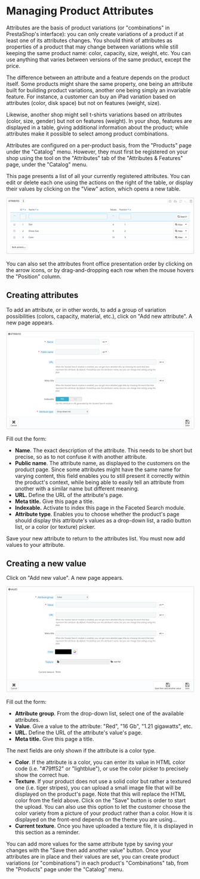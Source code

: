 # Managing Product Attributes

Attributes are the basis of product variations \(or "combinations" in PrestaShop's interface\): you can only create variations of a product if at least one of its attributes changes. You should think of attributes as properties of a product that may change between variations while still keeping the same product name: color, capacity, size, weight, etc. You can use anything that varies between versions of the same product, except the price.

The difference between an attribute and a feature depends on the product itself. Some products might share the same property, one being an attribute built for building product variations, another one being simply an invariable feature. For instance, a customer can buy an iPad variation based on attributes \(color, disk space\) but not on features \(weight, size\).

Likewise, another shop might sell t-shirts variations based on attributes \(color, size, gender\) but not on features \(weight\). In your shop, features are displayed in a table, giving additional information about the product; while attributes make it possible to select among product combinations.

Attributes are configured on a per-product basis, from the "Products" page under the "Catalog" menu. However, they must first be registered on your shop using the tool on the "Attributes" tab of the "Attributes & Features" page, under the "Catalog" menu.

This page presents a list of all your currently registered attributes. You can edit or delete each one using the actions on the right of the table, or display their values by clicking on the "View" action, which opens a new table.

![](../../../.gitbook/assets/51839263%20%283%29%20%283%29%20%281%29.png)

You can also set the attributes front office presentation order by clicking on the arrow icons, or by drag-and-dropping each row when the mouse hovers the "Position" column.

## Creating attributes <a id="ManagingProductAttributes-Creatingattributes"></a>

To add an attribute, or in other words, to add a group of variation possibilities \(colors, capacity, material, etc.\), click on "Add new attribute". A new page appears.

![](../../../.gitbook/assets/64225526%20%283%29%20%283%29.png)

Fill out the form:

* **Name**. The exact description of the attribute. This needs to be short but precise, so as to not confuse it with another attribute.
* **Public name**. The attribute name, as displayed to the customers on the product page. Since some attributes might have the same name for varying content, this field enables you to still present it correctly within the product's context, while being able to easily tell an attribute from another with a similar name but different meaning.
* **URL.** Define the URL of the attribute's page.
* **Meta title.** Give this page a title.
* **Indexable.** Activate to index this page in the Faceted Search module.
* **Attribute type**. Enables you to choose whether the product's page should display this attribute's values as a drop-down list, a radio button list, or a color \(or texture\) picker.

Save your new attribute to return to the attributes list. You must now add values to your attribute.

## Creating a new value <a id="ManagingProductAttributes-Creatinganewvalue"></a>

Click on "Add new value". A new page appears.

![](../../../.gitbook/assets/64225527%20%283%29%20%283%29.png)

Fill out the form:

* **Attribute group**. From the drop-down list, select one of the available attributes.
* **Value**. Give a value to the attribute: "Red", "16 Gb", "1.21 gigawatts", etc.
* **URL.** Define the URL of the attribute's value's page.
* **Meta title.** Give this page a title.

The next fields are only shown if the attribute is a color type.

* **Color**. If the attribute is a color, you can enter its value in HTML color code \(i.e. "\#79ff52" or "lightblue"\), or use the color picker to precisely show the correct hue.
* **Texture**. If your product does not use a solid color but rather a textured one \(i.e. tiger stripes\), you can upload a small image file that will be displayed on the product's page. Note that this will replace the HTML color from the field above. Click on the "Save" button is order to start the upload. You can also use this option to let the customer choose the color variety from a picture of your product rather than a color. How it is displayed on the front-end depends on the theme you are using...
* **Current texture**. Once you have uploaded a texture file, it is displayed in this section as a reminder.

You can add more values for the same attribute type by saving your changes with the "Save then add another value" button. Once your attributes are in place and their values are set, you can create product variations \(or "combinations"\) in each product's "Combinations" tab, from the "Products" page under the "Catalog" menu.

